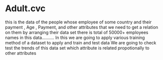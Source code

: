 # Adult.cvc
this is the data of the people whose employee of some country and their payment , Age , Payment, and other attributes that we need to get
a relation on them by arranging their data set there is total of 50000+ employees names in this data..........
In this we are going to apply various training method of a dataset to apply and train and test data
We are going to check test the trends of this data set which attribute is related propotionally to other attributes
